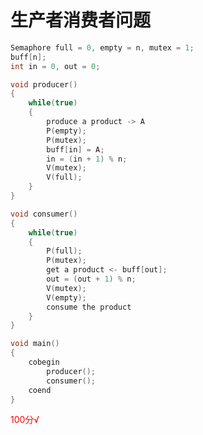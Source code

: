 <!--
 * @Author: LetMeFly
 * @Date: 2021-07-28 16:06:23
 * @LastEditors: LetMeFly
 * @LastEditTime: 2021-07-28 16:36:07
-->

# 生产者消费者问题

```cpp
Semaphore full = 0, empty = n, mutex = 1;
buff[n];
int in = 0, out = 0;

void producer()
{
    while(true)
    {
        produce a product -> A
        P(empty);
        P(mutex);
        buff[in] = A;
        in = (in + 1) % n;
        V(mutex);
        V(full);
    }
}

void consumer()
{
    while(true)
    {
        P(full);
        P(mutex);
        get a product <- buff[out];
        out = (out + 1) % n;
        V(mutex);
        V(empty);
        consume the product
    }
}

void main()
{
    cobegin
        producer();
        consumer();
    coend
}
```

<large><font color="red">100分√</font></large>